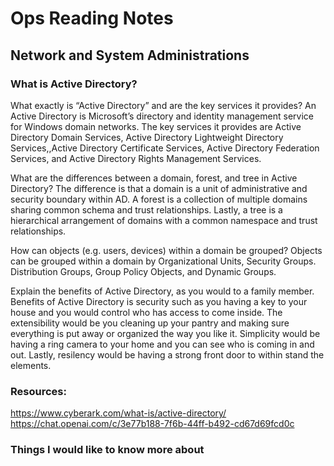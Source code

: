 # Ops Reading Notes

## Network and System Administrations

### What is Active Directory?

What exactly is “Active Directory” and are the key services it provides? An Active Directory is Microsoft’s directory and identity management service for Windows domain networks. The key services it provides are Active Directory Domain Services, Active Directory Lightweight Directory Services,,Active Directory Certificate Services, Active Directory Federation Services, and Active Directory Rights Management Services.  

What are the differences between a domain, forest, and tree in Active Directory? The difference is that a domain is a unit of administrative and security boundary within AD. A forest is a collection of multiple domains sharing common schema and trust relationships. Lastly, a tree is a hierarchical arrangement of domains with a common namespace and trust relationships. 

How can objects (e.g. users, devices) within a domain be grouped? Objects can be grouped within a domain by Organizational Units, Security Groups. Distribution Groups, Group Policy Objects, and Dynamic Groups.

Explain the benefits of Active Directory, as you would to a family member. Benefits of Active Directory is security such as you having a key to your house and you would control who has access to come inside. The extensibility would be you cleaning up your pantry and making sure everything is put away or organized the way you like it. Simplicity would be having a ring camera to your home and you can see who is coming in and out. Lastly, resilency would be having a strong front door to within stand the elements. 

### Resources:
https://www.cyberark.com/what-is/active-directory/
https://chat.openai.com/c/3e77b188-7f6b-44ff-b492-cd67d69fcd0c

### Things I would like to know more about
